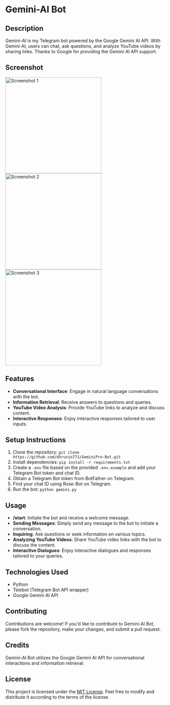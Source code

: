 # Gemini-AI Bot

## Description
Gemini-AI is my Telegram bot powered by the Google Gemini AI API. With Gemini AI, users can chat, ask questions, and analyze YouTube videos by sharing links. Thanks to Google for providing the Gemini AI API support.

## Screenshot
<p float="left">
  <img src="https://raw.githubusercontent.com/dhruvin771/GeminiPro-Bot/main/screenshot/1.png" width="300" alt="Screenshot 1" />
  <img src="https://raw.githubusercontent.com/dhruvin771/GeminiPro-Bot/main/screenshot/2.png" width="300" alt="Screenshot 2" />
  <img src="https://raw.githubusercontent.com/dhruvin771/GeminiPro-Bot/main/screenshot/3.png" width="300" alt="Screenshot 3" />
</p>

## Features
- **Conversational Interface**: Engage in natural language conversations with the bot.
- **Information Retrieval**: Receive answers to questions and queries.
- **YouTube Video Analysis**: Provide YouTube links to analyze and discuss content.
- **Interactive Responses**: Enjoy interactive responses tailored to user inputs.

## Setup Instructions
1. Clone the repository: `git clone https://github.com/dhruvin771/GeminiPro-Bot.git`
2. Install dependencies: `pip install -r requirements.txt`
3. Create a `.env` file based on the provided `.env.example` and add your Telegram Bot token and chat ID.
4. Obtain a Telegram Bot token from BotFather on Telegram.
5. Find your chat ID using Rose-Bot on Telegram.
6. Run the bot: `python gemini.py`

## Usage
- **/start**: Initiate the bot and receive a welcome message.
- **Sending Messages**: Simply send any message to the bot to initiate a conversation.
- **Inquiring**: Ask questions or seek information on various topics.
- **Analyzing YouTube Videos**: Share YouTube video links with the bot to discuss the content.
- **Interactive Dialogues**: Enjoy interactive dialogues and responses tailored to your queries.

## Technologies Used
- Python
- Telebot (Telegram Bot API wrapper)
- Google Gemini AI API

## Contributing
Contributions are welcome! If you'd like to contribute to Gemini-AI Bot, please fork the repository, make your changes, and submit a pull request.

## Credits
Gemini-AI Bot utilizes the Google Gemini AI API for conversational interactions and information retrieval.

## License
This project is licensed under the [MIT License](https://opensource.org/licenses/MIT). Feel free to modify and distribute it according to the terms of the license.
